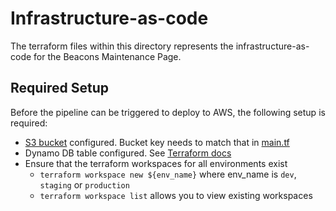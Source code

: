 # Infrastructure-as-code

The terraform files within this directory represents the infrastructure-as-code for the Beacons Maintenance Page.

## Required Setup
Before the pipeline can be triggered to deploy to AWS, the following setup is required:

- [S3 bucket](https://www.terraform.io/docs/language/settings/backends/s3.html) configured. Bucket key needs to match that in [main.tf](./main.tf)
- Dynamo DB table configured. See [Terraform docs](https://www.terraform.io/docs/language/settings/backends/s3.html#dynamodb-state-locking)
- Ensure that the terraform workspaces for all environments exist
    - `terraform workspace new ${env_name}` where env_name is `dev`, `staging` or `production`
    -  `terraform workspace list` allows you to view existing workspaces
